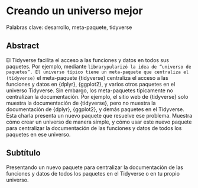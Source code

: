 # Creando un universo mejor

Palabras clave: desarrollo, meta-paquete, tidyverse

## Abstract

El Tidyverse facilita el acceso a las funciones y datos en todos sus paquetes. Por ejemplo, mediante `librarypularizó la idea de “universo de paquetes”. El universo típico tiene un meta-paquete que centraliza el (tidyverse)` el meta-paquete {tidyverse} centraliza el acceso a las funciones y datos en {dplyr}, {ggplot2}, y varios otros paquetes en el universo Tidyverse.
Sin embargo, los meta-paquetes típicamente no centralizan la documentación. Por ejemplo, el sitio web de {tidyverse} solo muestra la documentación de {tidyverse}, pero no muestra la documentación de {dplyr}, {ggplot2}, y demás paquetes en el Tidyverse.
Esta charla presenta un nuevo paquete que resuelve ese problema. Muestra cómo crear un universo de manera simple, y cómo usar este nuevo paquete para centralizar la documentación de las funciones y datos de todos los paquetes en ese universo.

## Subtítulo 

Presentando un nuevo paquete para centralizar la documentación de las funciones y datos de todos los paquetes en el Tidyverse o en tu propio universo.

